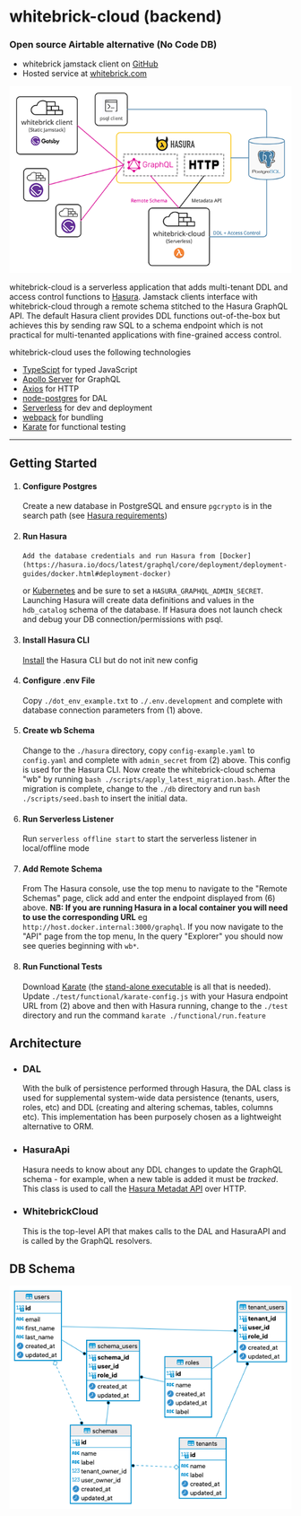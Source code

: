 # whitebrick-cloud (backend)

### Open source Airtable alternative (No Code DB)

- whitebrick jamstack client on [GitHub](https://github.com/whitebrick/whitebrick)
- Hosted service at [whitebrick.com](https://whitebrick.com)

![whitebrick-cloud system diagram](doc/whitebrick-diagram.png)

whitebrick-cloud is a serverless application that adds multi-tenant DDL and access control functions to [Hasura](https://github.com/hasura/graphql-engine).
Jamstack clients interface with whitebrick-cloud through a remote schema stitched to the Hasura GraphQL API. The default Hasura client provides DDL functions out-of-the-box
but achieves this by sending raw SQL to a schema endpoint which is not practical for multi-tenanted applications with fine-grained access control.

whitebrick-cloud uses the following technologies

- [TypeScipt](https://github.com/microsoft/TypeScript) for typed JavaScript
- [Apollo Server](https://github.com/apollographql/apollo-server) for GraphQL
- [Axios](https://github.com/axios/axios) for HTTP
- [node-postgres](https://node-postgres.com/) for DAL
- [Serverless](https://github.com/serverless/serverless) for dev and deployment
- [webpack](https://github.com/webpack/webpack) for bundling
- [Karate](https://github.com/intuit/karate) for functional testing

---

## Getting Started

1.  #### Configure Postgres

    Create a new database in PostgreSQL and ensure `pgcrypto` is in the search path (see [Hasura requirements](https://hasura.io/docs/latest/graphql/core/deployment/postgres-requirements.html))

2.  #### Run Hasura

        Add the database credentials and run Hasura from [Docker](https://hasura.io/docs/latest/graphql/core/deployment/deployment-guides/docker.html#deployment-docker)

    or [Kubernetes](https://hasura.io/docs/latest/graphql/core/deployment/deployment-guides/kubernetes.html#deploy-kubernetes) and be sure to set a `HASURA_GRAPHQL_ADMIN_SECRET`.
    Launching Hasura will create data definitions and values in the `hdb_catalog` schema of the database.
    If Hasura does not launch check and debug your DB connection/permissions with psql.

3.  #### Install Hasura CLI

    [Install](https://hasura.io/docs/latest/graphql/core/hasura-cli/install-hasura-cli.html#install-hasura-cli) the Hasura CLI but do not init new config

4.  #### Configure .env File

    Copy `./dot_env_example.txt` to `./.env.development` and complete with database connection parameters from (1) above.

5.  #### Create wb Schema

    Change to the `./hasura` directory, copy `config-example.yaml` to `config.yaml` and complete with `admin_secret` from (2) above.
    This config is used for the Hasura CLI.
    Now create the whitebrick-cloud schema "wb" by running `bash ./scripts/apply_latest_migration.bash`.
    After the migration is complete, change to the `./db` directory and run `bash ./scripts/seed.bash` to insert the initial data.

6.  #### Run Serverless Listener

    Run `serverless offline start` to start the serverless listener in local/offline mode

7.  #### Add Remote Schema

    From The Hasura console, use the top menu to navigate to the "Remote Schemas" page, click add and enter the endpoint displayed from (6) above.
    **NB: If you are running Hasura in a local container you will need to use the corresponding URL** eg `http://host.docker.internal:3000/graphql`.
    If you now navigate to the "API" page from the top menu, In the query "Explorer" you should now see queries beginning with `wb*`.

8.  #### Run Functional Tests
    Download [Karate](https://github.com/intuit/karate#getting-started) (the [stand-alone executable](https://github.com/intuit/karate/wiki/ZIP-Release) is all that is needed).
    Update `./test/functional/karate-config.js` with your Hasura endpoint URL from (2) above and then with Hasura running, change to the `./test` directory and run the command `karate ./functional/run.feature`

## Architecture

- ### DAL

  With the bulk of persistence performed through Hasura, the DAL class is used for supplemental system-wide data persistence (tenants, users, roles, etc) and DDL (creating and altering schemas, tables, columns etc). This implementation has been purposely chosen as a lightweight alternative to ORM.

- ### HasuraApi

  Hasura needs to know about any DDL changes to update the GraphQL schema - for example, when a new table is added it must be _tracked_. This class is used to call the [Hasura Metadat API](https://hasura.io/docs/latest/graphql/core/api-reference/metadata-api/index.html) over HTTP.

- ### WhitebrickCloud
  This is the top-level API that makes calls to the DAL and HasuraAPI and is called by the GraphQL resolvers.

## DB Schema

![whitebrick-cloud DB ERD](doc/whitebrick-db-erd.png)
